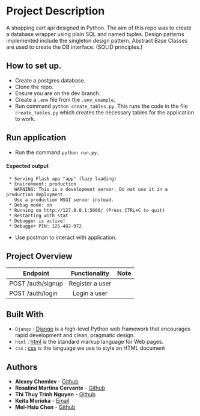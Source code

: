 # Project Description
A shopping cart api designed in Python. The aim of this repo was to create a database wrapper using plain SQL and named tuples. Design patterns implemented include the singleton design pattern. Abstract Base Classes are used to create the DB interface. (SOLID principles.)

## How to set up.
- Create a postgres database.
- Clone the repo.
- Ensure you are on the dev branch.
- Create a `.env` file from the `.env_example`.
- Run command `python create_tables.py`. This runs the code in the file `create_tables.py` which creates the necessary tables for the application to work.

## Run application
- Run the command `python run.py`.

#### Expected output
```
 * Serving Flask app "app" (lazy loading)
 * Environment: production
   WARNING: This is a development server. Do not use it in a production deployment.
   Use a production WSGI server instead.
 * Debug mode: on
 * Running on http://127.0.0.1:5000/ (Press CTRL+C to quit)
 * Restarting with stat
 * Debugger is active!
 * Debugger PIN: 125-482-972
 ```

- Use postman to interact with application.

Project Overview
--------------------------------
|Endpoint |Functionality |Note |
|---------|:------------:|:---:|
|POST /auth/signup|Register a user| |
|POST /auth/login |Login a user | |

## Built With

* `Django` : [Django](https://www.djangoproject.com/) is  a high-level Python web framework that encourages rapid development and clean, pragmatic design.
* `html` : [html](https://html.com/) is the standard markup language for Web pages.
* `css` : [css](https://www.w3.org/) is the language we use to style an HTML document

## Authors

* **Alexey Chemlev** - [Github](https://github.com/CHEMLEV)
* **Rosalind Martina Cervante** - [Github](https://github.com/rozzlethegreat)
* **Thi Thuy Trinh Nguyen** - [Github](https://github.com/trinhnguyen212)
* **Keita Morioka** - [Email](20220601@mywhitecliffe.com)
* **Mei-Hsiu Chen** - [Github](https://github.com/MeiHsiu)
